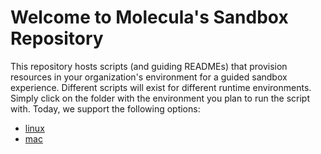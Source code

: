 # Welcome to Molecula's Sandbox Repository
 
 This repository hosts scripts (and guiding READMEs) that provision resources in your organization's environment for a guided sandbox experience. Different scripts will exist for different runtime environments. Simply click on the folder with the environment you plan to run the script with. Today, we support the following options:
 - [linux][1]
 - [mac][2]

[1]: https://github.com/molecula/sandbox/tree/main/linux "Title"
[2]: https://github.com/molecula/sandbox/tree/main/mac "Title"
